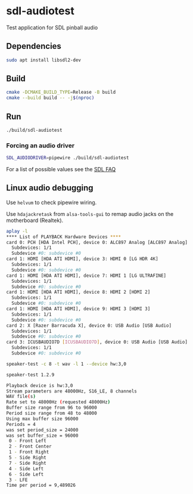 # sdl-audiotest
Test application for SDL pinball audio

## Dependencies
```bash
sudo apt install libsdl2-dev
```

## Build
```bash
cmake -DCMAKE_BUILD_TYPE=Release -B build
cmake --build build -- -j$(nproc)
```

## Run
```bash
./build/sdl-audiotest
```

### Forcing an audio driver

```bash
SDL_AUDIODRIVER=pipewire ./build/sdl-audiotest
```

For a list of possible values see the [SDL FAQ](hhttps://wiki.libsdl.org/SDL2/FAQUsingSDL#how_do_i_choose_a_specific_audio_driver)

## Linux audio debugging

Use `helvum` to check pipewire wiring.

Use `hdajackretask` from `alsa-tools-gui` to remap audio jacks on the motherboard (Realtek).


```bash
aplay -l                                      
**** List of PLAYBACK Hardware Devices ****
card 0: PCH [HDA Intel PCH], device 0: ALC897 Analog [ALC897 Analog]
  Subdevices: 1/1
  Subdevice #0: subdevice #0
card 1: HDMI [HDA ATI HDMI], device 3: HDMI 0 [LG HDR 4K]
  Subdevices: 1/1
  Subdevice #0: subdevice #0
card 1: HDMI [HDA ATI HDMI], device 7: HDMI 1 [LG ULTRAFINE]
  Subdevices: 1/1
  Subdevice #0: subdevice #0
card 1: HDMI [HDA ATI HDMI], device 8: HDMI 2 [HDMI 2]
  Subdevices: 1/1
  Subdevice #0: subdevice #0
card 1: HDMI [HDA ATI HDMI], device 9: HDMI 3 [HDMI 3]
  Subdevices: 1/1
  Subdevice #0: subdevice #0
card 2: X [Razer Barracuda X], device 0: USB Audio [USB Audio]
  Subdevices: 1/1
  Subdevice #0: subdevice #0
card 3: ICUSBAUDIO7D [ICUSBAUDIO7D], device 0: USB Audio [USB Audio]
  Subdevices: 1/1
  Subdevice #0: subdevice #0
```

```bash
speaker-test -c 8 -t wav -l 1 --device hw:3,0

speaker-test 1.2.9

Playback device is hw:3,0
Stream parameters are 48000Hz, S16_LE, 8 channels
WAV file(s)
Rate set to 48000Hz (requested 48000Hz)
Buffer size range from 96 to 96000
Period size range from 48 to 48000
Using max buffer size 96000
Periods = 4
was set period_size = 24000
was set buffer_size = 96000
 0 - Front Left
 2 - Front Center
 1 - Front Right
 5 - Side Right
 7 - Side Right
 4 - Side Left
 6 - Side Left
 3 - LFE
Time per period = 9,489026
```